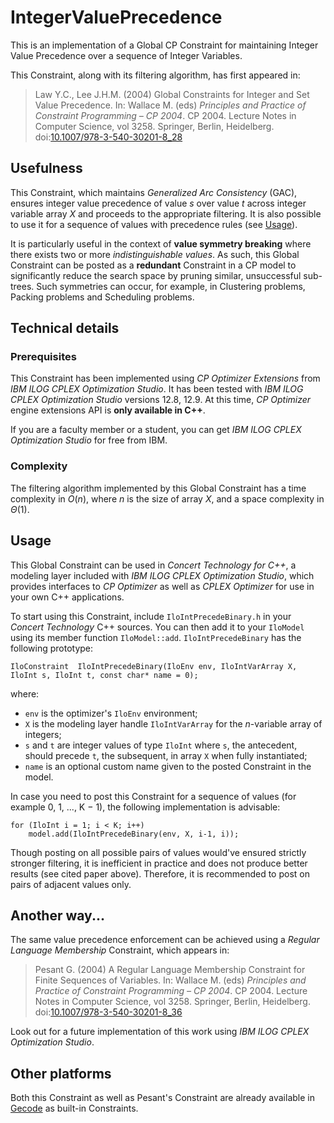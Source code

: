 # IntegerValuePrecedence

This is an implementation of a Global CP Constraint for maintaining Integer Value Precedence over a sequence of Integer Variables.

This Constraint, along with its filtering algorithm, has first appeared in:
> Law Y.C., Lee J.H.M. (2004) Global Constraints for Integer and Set Value Precedence. In: Wallace M. (eds) *Principles and Practice of Constraint Programming – CP 2004*. CP 2004. Lecture Notes in Computer Science, vol 3258. Springer, Berlin, Heidelberg. doi:[10.1007/978-3-540-30201-8_28](https://doi.org/10.1007/978-3-540-30201-8_28)

## Usefulness

This Constraint, which maintains *Generalized Arc Consistency* (GAC), ensures integer value precedence of value *s* over value *t* across integer variable array *X* and proceeds to the appropriate filtering. It is also possible to use it for a sequence of values with precedence rules (see [Usage](#Usage)).

It is particularly useful in the context of **value symmetry breaking** where there exists two or more *indistinguishable values*. As such, this Global Constraint can be posted as a **redundant** Constraint in a CP model to significantly reduce the search space by pruning similar, unsuccessful sub-trees. Such symmetries can occur, for example, in Clustering problems, Packing problems and Scheduling problems.

## Technical details

### Prerequisites

This Constraint has been implemented using *CP Optimizer Extensions* from *IBM ILOG CPLEX Optimization Studio*. It has been tested with *IBM ILOG CPLEX Optimization Studio* versions 12.8, 12.9. At this time, *CP Optimizer* engine extensions API is **only available in C++**.

If you are a faculty member or a student, you can get *IBM ILOG CPLEX Optimization Studio* for free from IBM.

### Complexity

The filtering algorithm implemented by this Global Constraint has a time complexity in *O*(*n*), where *n* is the size of array *X*, and a space complexity in *&#920;*(1).


## Usage

This Global Constraint can be used in *Concert Technology for C++*, a modeling layer included with *IBM ILOG CPLEX Optimization Studio*, which provides interfaces to *CP Optimizer* as well as *CPLEX Optimizer* for use in your own C++ applications.

To start using this Constraint, include `IloIntPrecedeBinary.h` in your *Concert Technology* C++ sources. You can then add it to your `IloModel` using its member function `IloModel::add`. `IloIntPrecedeBinary` has the following prototype:
```
IloConstraint  IloIntPrecedeBinary(IloEnv env, IloIntVarArray X, IloInt s, IloInt t, const char* name = 0);
```

where:
- `env` is the optimizer's `IloEnv` environment;
- `X` is the modeling layer handle `IloIntVarArray` for the *n*-variable array of integers;
- `s` and `t` are integer values of type `IloInt` where `s`, the antecedent, should precede `t`, the subsequent, in array `X` when fully instantiated;
- `name` is an optional custom name given to the posted Constraint in the model.

In case you need to post this Constraint for a sequence of values (for example 0, 1, ..., K &#8722; 1), the following implementation is advisable:
```
for (IloInt i = 1; i < K; i++)
    model.add(IloIntPrecedeBinary(env, X, i-1, i));
```

Though posting on all possible pairs of values would've ensured strictly stronger filtering, it is inefficient in practice and does not produce better results (see cited paper above). Therefore, it is recommended to post on pairs of adjacent values only.

## Another way...

The same value precedence enforcement can be achieved using a *Regular Language Membership* Constraint, which appears in:
> Pesant G. (2004) A Regular Language Membership Constraint for Finite Sequences of Variables. In: Wallace M. (eds) *Principles and Practice of Constraint Programming – CP 2004*. CP 2004. Lecture Notes in Computer Science, vol 3258. Springer, Berlin, Heidelberg. doi:[10.1007/978-3-540-30201-8_36](https://doi.org/10.1007/978-3-540-30201-8_36)

Look out for a future implementation of this work using *IBM ILOG CPLEX Optimization Studio*.

## Other platforms

Both this Constraint as well as Pesant's Constraint are already available in [Gecode](https://github.com/Gecode/gecode) as built-in Constraints.